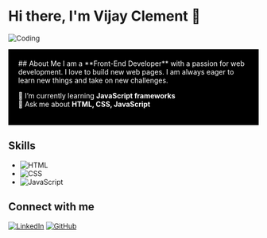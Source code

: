 # Hi there, I'm Vijay Clement 👋

![Coding](https://media.giphy.com/media/13HgwGsXF0aiGY/giphy.gif)

<div style="background-color: black; color: white; padding: 20px;">
## About Me
I am a **Front-End Developer** with a passion for web development.  
I love to build new web pages. I am always eager to learn new things and take on new challenges.

🌱 I’m currently learning **JavaScript frameworks**  
💬 Ask me about **HTML, CSS, JavaScript**
</div>

## Skills
- ![HTML](https://img.shields.io/badge/HTML-E34F26?style=for-the-badge&logo=html5&logoColor=white)
- ![CSS](https://img.shields.io/badge/CSS-1572B6?style=for-the-badge&logo=css3&logoColor=white)
- ![JavaScript](https://img.shields.io/badge/JavaScript-F7DF1E?style=for-the-badge&logo=javascript&logoColor=black)

## Connect with me
[![LinkedIn](https://img.shields.io/badge/LinkedIn-0077B5?style=for-the-badge&logo=linkedin&logoColor=white)](https://www.linkedin.com/in/vijay-clement-b2ba54310/)
[![GitHub](https://img.shields.io/badge/GitHub-181717?style=for-the-badge&logo=github&logoColor=white)](https://github.com/Vijayclement1)

